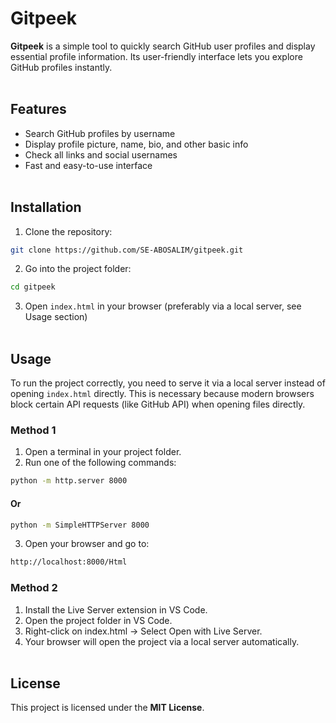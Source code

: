# Gitpeek
**Gitpeek** is a simple tool to quickly search GitHub user profiles and display essential profile information. Its user-friendly interface lets you explore GitHub profiles instantly.
<br><br>
## Features
- Search GitHub profiles by username
- Display profile picture, name, bio, and other basic info
- Check all links and social usernames
- Fast and easy-to-use interface
<br><br>
## Installation
1. Clone the repository:
```bash
git clone https://github.com/SE-ABOSALIM/gitpeek.git
```
2. Go into the project folder:
```bash
cd gitpeek
```
3. Open `index.html` in your browser (preferably via a local server, see Usage section)
<br><br>
## Usage
To run the project correctly, you need to serve it via a local server instead of opening `index.html` directly. This is necessary because modern browsers block certain API requests (like GitHub API) when opening files directly.

### Method 1
1. Open a terminal in your project folder.
2. Run one of the following commands:
```bash
python -m http.server 8000
```
#### Or
```bash
python -m SimpleHTTPServer 8000
```
3. Open your browser and go to:
```bash
http://localhost:8000/Html
```
### Method 2
1. Install the Live Server extension in VS Code.
2. Open the project folder in VS Code.
3. Right-click on index.html → Select Open with Live Server.
4. Your browser will open the project via a local server automatically.
<br><br>
## License
This project is licensed under the **MIT License**.  
